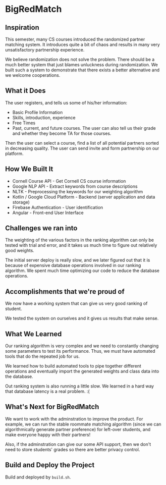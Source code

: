 # BigRedMatch

## Inspiration

This semester, many CS courses introduced the randomized partner matching system. It introduces
quite a bit of chaos and results in many very unsatisfactory partnership experience.

We believe randomization does not solve the problem. There should be a much better system that just
blames unluckness during randomization. We built such a system to demonstrate that there exists a
better alternative and we welcome cooperations.

## What it Does

The user registers, and tells us some of his/her information:

- Basic Profile Information
- Skills, introduction, experience
- Free Times
- Past, current, and future courses. The user can also tell us their grade and whether they become
  TA for those courses.

Then the user can select a course, find a list of all potential partners sorted in decreasing
quality. The user can send invite and form partnership on our platform.

## How We Built It

- Cornell Course API - Get Cornell CS course information
- Google NLP API - Extract keywords from course descriptions
- NLTK - Preprocessing the keywords for our weighting algorithm
- Kotlin / Google Cloud Platform - Backend (server application and data storage)
- Firebase Authentication - User identification
- Angular - Front-end User Interface

## Challenges we ran into

The weighting of the various factors in the ranking algorithm can only be tested with trial and error, 
and it takes us much time to figure out relatively good weights.

The initial server deploy is really slow, and we later figured out that it is because of expensive 
database operations involved in our ranking algorithm. We spent much time optimizing our code to 
reduce the database operations. 


## Accomplishments that we're proud of

We now have a working system that can give us very good ranking of student.

We tested the system on ourselves and it gives us results that make sense.

## What We Learned

Our ranking algorithm is very complex and we need to constantly changing some parameters to test
its performance. Thus, we must have automated tools that do the repeated job for us.

We learned how to build automated tools to pipe together different operations and eventually import
the generated weights and class data into the database.

Out ranking system is also running a little slow. We learned in a hard way that database latency
is a real problem. :(

## What's Next for BigRedMatch

We want to work with the adminstration to improve the product. For example, we can run the
stable roommate matching algorithm (since we can algorithmically generate partner preference) for
left-over students, and make everyone happy with their partners!

Also, if the adminstration can give our some API support, then we don't need to store students'
grades so there are better privacy control.

## Build and Deploy the Project

Build and deployed by `build.sh`.
